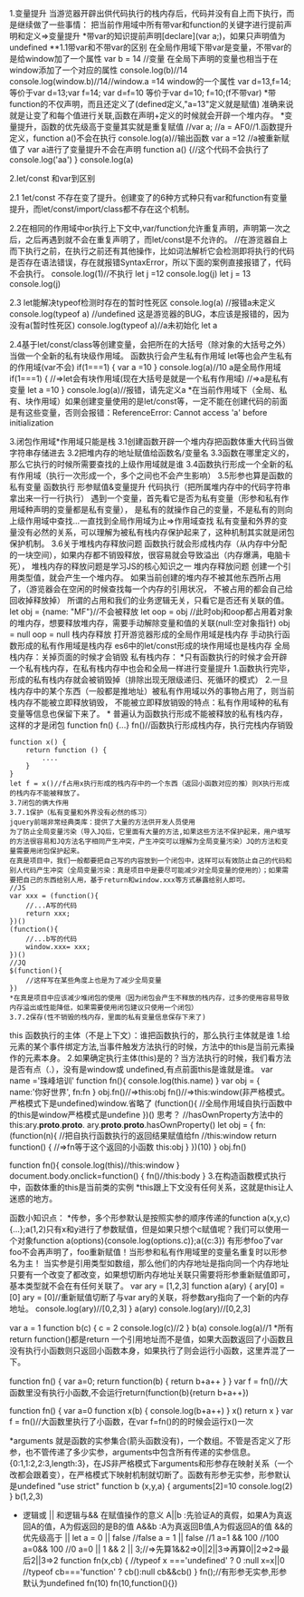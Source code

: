 1.变量提升
当游览器开辟出供代码执行的栈内存后，代码并没有自上而下执行，而是继续做了一些事情：
把当前作用域中所有带var和function的关键字进行提前声明和定义=>变量提升
*带var的知识提前声明[declare](var a;)，如果只声明值为undefined
**1.1带var和不带var的区别 
在全局作用域下带var是变量，不带var的是给window加了一个属性
var b = 14 //变量 在全局下声明的变量也相当于在window添加了一个对应的属性
console.log(b)//14
console.log(window.b)//14//window.a =14 window的一个属性
var d=13,f=14;等价于var d=13;var f=14;
var d=f=10 等价于var d=10; f=10;(f不带var)
*带function的不仅声明，而且还定义了(defined定义,"a=13"定义就是赋值) 准确来说就是让变了和每个值进行关联,函数在声明+定义的时候就会开辟一个堆内存。
*变量提升，函数的优先级高于变量其实就是重复赋值
//var a;
//a = AF0//1.函数提升 定义，function a()不会在执行
console.log(a)//输出函数
var a =12 //a被重新赋值了 var a进行了变量提升不会在声明
function a() {//这个代码不会执行了
    console.log('aa')
}
console.log(a)


2.let/const 和var到区别

2.1 1et/const 不存在变了提升。创建变了的6种方式种只有var和function有变量提升，而let/const/import/class都不存在这个机制。

2.2在相同的作用域中or执行上下文中,var/function允许重复声明，声明第一次之后，之后再遇到就不会在重复声明了，而let/const是不允许的。
//在游览器自上而下执行之前，在执行之前还有其他操作，比如词法解析它会检测即将执行的代码是否存在语法错误，存在就报错SyntaxError，所以下面的案例直接报错了，代码不会执行。
console.log(1)//不执行
let j =12 
console.log(j)
let j = 13 
console.log(j)

2.3 let能解决typeof检测时存在的暂时性死区
console.log(a) //报错a未定义
console.log(typeof a) //undefined 这是游览器的BUG，本应该是报错的，因为没有a(暂时性死区)
console.log(typeof a)//a未初始化
let a 

2.4基于let/const/class等创建变量，会把所在的大括号（除对象的大括号之外）当做一个全新的私有块级作用域。
函数执行会产生私有作用域
let等也会产生私有的作用域(var不会)
if(1===1) {
    var a =10
}
console.log(a)//10 a是全局作用域
if(1===1) {
    //=>let会有块作用域(现在大括号是就是一个私有作用域)
    //=>a是私有变量
    let a =10
}
console.log(a)//报错，请先定义a
*在当前作用域下（全局、私有、块作用域）如果创建变量使用的是let/const等，一定不能在创建代码的前面是有这些变量，否则会报错：ReferenceError: Cannot access 'a' before initialization

3.闭包作用域*作用域只能是栈
3.1创建函数开辟一个堆内存把函数体重大代码当做字符串存储进去
3.2把堆内存的地址赋值给函数名/变量名
3.3函数在哪里定义的，那么它执行的时候所需要查找的上级作用域就是谁
3.4函数执行形成一个全新的私有作用域（执行一次形成一个，多个之间也不会产生影响）
3.5形参也算是函数的私有变量
函数执行
形参赋值&变量提升
代码执行（把所属堆内存中的代码字符串拿出来一行一行执行）
遇到一个变量，首先看它是否为私有变量（形参和私有作用域种声明的变量都是私有变量），
是私有的就操作自己的变量，不是私有的则向上级作用域中查找...一直找到全局作用域为止=>作用域查找
私有变量和外界的变量没有必然的关系，可以理解为被私有栈内存保护起来了，这种机制其实就是闭包保护机制。
3.6关于堆栈内存释放问题
函数执行就会形成栈内存（从内存中分配的一块空间），如果内存都不销毁释放，很容易就会导致溢出（内存爆满，电脑卡死），
堆栈内存的释放问题是学习JS的核心知识之一 
    堆内存释放问题
    创建一个引用类型值，就会产生一个堆内存。
    如果当前创建的堆内存不被其他东西所占用了，（游览器会在空闲的时候查找每一个内存的引用状况，
    不被占用的都会自己给回收掉释放掉）
    所谓的占用和我们的业务逻辑无关，只看它是否还有关联的值。
    let obj = {name: "MF"}//不会被释放
    let oop = obj //此时obj和oop都占用着对象的堆内存，想要释放堆内存，需要手动解除变量和值的关联(null:空对象指针)
    obj = null 
    oop = null 
    栈内存释放
    打开游览器形成的全局作用域是栈内存
    手动执行函数形成的私有作用域是栈内存
    es6中的let/const形成的块作用域也是栈内存
    全局栈内存：关掉页面的时候才会销毁
    私有栈内存：
    *只有函数执行的时候才会开辟一个私有栈内存，在私有栈内存中也会和全局一样进行变量提升
    1.函数执行完毕，形成的私有栈内存就会被销毁掉（排除出现无限级递归、死循环的模式）
    2.一旦栈内存中的某个东西（一般都是推地址）被私有作用域以外的事物占用了，则当前栈内存不能被立即释放销毁，
    不能被立即释放销毁的特点：私有作用域种的私有变量等信息也保留下来了。
    * 普遍认为函数执行形成不能被释放的私有栈内存，这样的才是闭包
    function fn() {...}
    fn()//函数执行形成栈内存，执行完栈内存销毁
    
    function x() {
        return function () {
            ....
        }
    }
    let f = x()//f占用x执行形成的栈内存中的一个东西（返回小函数对应的推）则X执行形成的栈内存不能被释放了。
    3.7闭包的俩大作用
    3.7.1保护（私有变量和外界没有必然的练习）
    jquery前端非常经典类库：提供了大量的方法供开发人员使用
    为了防止全局变量污染（导入JQ后，它里面有大量的方法,如果这些方法不保护起来，用户填写的方法很容易和JQ方法名字相同产生冲突，产生冲突可以理解为全局变量污染）JQ的方法和变量需要用闭包保护起来。
    在真是项目中，我们一般都要把自己写的内容放到一个闭包中，这样可以有效防止自己的代码和别人代码产生冲突（全局变量污染：真是项目中是要尽可能减少对全局变量的使用的）；如果需要把自己的东西给别人用，基于return和window.xxx等方式暴露给别人即可。
    //JS
    var xxx = (function(){
        //...A写的代码
        return xxx;
    })()
    (function(){
        //...b写的代码
        window.xxx= xxx;
    })()
    //JQ
    $(function(){
        //这样写在某些角度上也是为了减少全局变量
    })
    *在真是项目中应该减少堆闭包的使用（因为闭包会产生不释放的栈内存，过多的使用容易导致内存溢出或性能降低，如果需要使用闭包建议只使用一个闭包）
    3.7.2保存(性不销毁的栈内存，里面的私有变量信息保存下来了)
   
this
函数执行的主体（不是上下文）：谁把函数执行的，那么执行主体就是谁
1.给元素的某个事件绑定方法,当事件触发方法执行的时候，方法中的this是当前元素操作的元素本身。
2.如果确定执行主体(this)是的？当方法执行的时候，我们看方法是否有点（.），没有是window或
undefined,有点前面this是谁就是谁。
var name ='珠峰培训'
function fn(){
    console.log(this.name)
}
var obj = {
    name:'你好世界',
    fn:fn
}
obj.fn()//=>this:obj
fn()//=>this:window(非严格模式。严格模式下是undefined)window.省略了
(function(){
//全局作用域自执行函数中的this是window严格模式是undefine
})()
思考？
//hasOwnProperty方法中的this:ary.__proto__.__proto__.
ary.__proto__.__proto__.hasOwnProperty()
let obj = {
    fn:(function(n){
        //把自执行函数执行的返回结果赋值给fn
        //this:window
        return function() {
            //=>fn等于这个返回的小函数 this:obj
        }
    })(10)
}
obj.fn()

function fn(){
    console.log(this)//this:window
}
document.body.onclick=function() {
    fn()//this:body
}
3.在构造函数模式执行中，函数体重的this是当前类的实例
*this跟上下文没有任何关系，这就是this让人迷惑的地方。

函数小知识点：
*传参，多个形参默认是按照实参的顺序传递的function a(x,y,c){...};a(1,2)只有x和y进行了参数赋值，但是如果只想个c赋值呢？我们可以使用一个对象function a(options){console.log(options.c)};a({c:3})
有形参foo了var foo不会再声明了，foo重新赋值！当形参和私有作用域里的变量名重复时以形参名为主！
当实参是引用类型如数组，那么他们的内存地址是指向同一个内存地址只要有一个改变了都改变，如果想切断内存地址关联只需要将形参重新赋值即可，基本类型就不会在有任何关联了。
var ary = [1,2,3]
function a(ary) {
    ary[0] = [0]
    ary = [0]//重新赋值切断了与var ary的关联，将参数ary指向了一个新的内存地址。
console.log(ary)//[0,2,3]
}
a(ary)
console.log(ary)//[0,2,3]

var a = 1
function b(c) {
    c = 2 
    console.log(c)//2
}
b(a)
console.log(a)//1
*所有return function()都是return 一个引用地址而不是值，如果大函数返回了小函数且没有执行小函数则只返回小函数本身，如果执行了则会运行小函数，这里弄混了一下。

function fn() {
    var a=0;
    return function(b) {
        return b+a++
    }
}
var f = fn()//大函数里没有执行小函数,不会运行return(function(b){return b+a++})

function fn() {
    var a=0
     function x(b) {
        console.log(b+a++)
    }
    x()
    return x
}
var f = fn()//大函数里执行了小函数，在var f=fn()的的时候会运行x()一次

*arguments 就是函数的实参集合(箭头函数没有)，一个数组。不管是否定义了形参，也不管传递了多少实参，arguments中包含所有传递的实参信息。{0:1,1:2,2:3,length:3}，在JS非严格模式下arguments和形参存在映射关系（一个改都会跟着变），在严格模式下映射机制就切断了。函数有形参无实参，形参默认是undefined
"use strict"
function b (x,y,a) {
    arguments[2]=10
    console.log(2)
}
b(1,2,3)

* 逻辑或 || 和逻辑与&& 在赋值操作的意义
A||b :先验证A的真假，如果A为真返回A的值，A为假返回的是B的值
A&&b :A为真返回B值,A为假返回A的值
&&的优先级高于 ||
let a = 0 || false //false
a = 1 || false //1
a=1 && 100 //100
a=0&& 100 //0
a=0 || 1 && 2 || 3;//=>先算1&&2=>0||2||3=>再算0||2=>2=>最后2||3=>2
function fn(x,cb) {
    //typeof x ==='undefined' ? 0 :null
    x=x||0
    //typeof cb==='function' ? cb():null
    cb&&cb()
}
fn();//有形参无实参,形参默认为undefined
fn(10)
fn(10,function(){})

